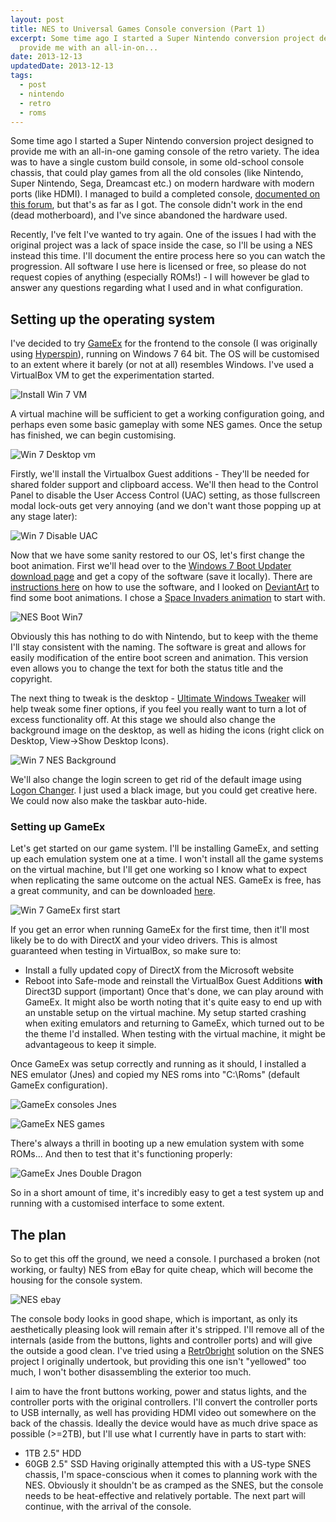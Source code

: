 ```yaml
---
layout: post
title: NES to Universal Games Console conversion (Part 1)
excerpt: Some time ago I started a Super Nintendo conversion project designed to
  provide me with an all-in-on...
date: 2013-12-13
updatedDate: 2013-12-13
tags:
  - post
  - nintendo
  - retro
  - roms
---
```


Some time ago I started a Super Nintendo conversion project designed to provide me with an all-in-one gaming console of the retro variety. The idea was to have a single custom build console, in some old-school console chassis, that could play games from all the old consoles (like Nintendo, Super Nintendo, Sega, Dreamcast etc.) on modern hardware with modern ports (like HDMI). I managed to build a completed console, [documented on this forum](http://forums.overclockers.com.au/showthread.php?t=1076308), but that's as far as I got. The console didn't work in the end (dead motherboard), and I've since abandoned the hardware used.

Recently, I've felt I've wanted to try again. One of the issues I had with the original project was a lack of space inside the case, so I'll be using a NES instead this time. I'll document the entire process here so you can watch the progression. All software I use here is licensed or free, so please do not request copies of anything (especially ROMs!) - I will however be glad to answer any questions regarding what I used and in what configuration.

## Setting up the operating system

I've decided to try [GameEx](http://www.gameex.com/) for the frontend to the console (I was originally using [Hyperspin](http://www.hyperspin-fe.com/)), running on Windows 7 64 bit. The OS will be customised to an extent where it barely (or not at all) resembles Windows. I've used a VirtualBox VM to get the experimentation started.

![Install Win 7 VM](http://perrymitchell.net/wp-content/uploads/2013/12/win7installvm-300x222.png)

A virtual machine will be sufficient to get a working configuration going, and perhaps even some basic gameplay with some NES games. Once the setup has finished, we can begin customising.

![Win 7 Desktop vm](http://perrymitchell.net/wp-content/uploads/2013/12/win7vm_desktop-300x243.png)

Firstly, we'll install the Virtualbox Guest additions - They'll be needed for shared folder support and clipboard access. We'll then head to the Control Panel to disable the User Access Control (UAC) setting, as those fullscreen modal lock-outs get very annoying (and we don't want those popping up at any stage later):

![Win 7 Disable UAC](http://perrymitchell.net/wp-content/uploads/2013/12/win7_disable_uac-300x226.png)

Now that we have some sanity restored to our OS, let's first change the boot animation. First we'll head over to the [Windows 7 Boot Updater download page](http://www.coderforlife.com/projects/win7boot/) and get a copy of the software (save it locally). There are [instructions here](http://www.door2windows.com/how-to-change-windows-7-boot-screen-animation/) on how to use the software, and I looked on [DeviantArt](http://www.deviantart.com/?q=windows+7+boot&amp;offset=0) to find some boot animations. I chose a [Space Invaders animation](http://medi-dadu.deviantart.com/art/Win-Boot-Screen-16-9-289976798) to start with.

![NES Boot Win7](http://perrymitchell.net/wp-content/uploads/2013/12/nes_boot_win7.png)

Obviously this has nothing to do with Nintendo, but to keep with the theme I'll stay consistent with the naming. The software is great and allows for easily modification of the entire boot screen and animation. This version even allows you to change the text for both the status title and the copyright.

The next thing to tweak is the desktop - [Ultimate Windows Tweaker](http://www.thewindowsclub.com/ultimate-windows-tweaker-v2-a-tweak-ui-for-windows-7-vista) will help tweak some finer options, if you feel you really want to turn a lot of excess functionality off. At this stage we should also change the background image on the desktop, as well as hiding the icons (right click on Desktop, View->Show Desktop Icons).

![Win 7 NES Background](http://perrymitchell.net/wp-content/uploads/2013/12/win7_nes_desktop-300x224.png)

We'll also change the login screen to get rid of the default image using [Logon Changer](http://www.techspot.com/downloads/4902-logon-changer-windows7.html). I just used a black image, but you could get creative here. We could now also make the taskbar auto-hide.

### Setting up GameEx

Let's get started on our game system. I'll be installing GameEx, and setting up each emulation system one at a time. I won't install all the game systems on the virtual machine, but I'll get one working so I know what to expect when replicating the same outcome on the actual NES. GameEx is free, has a great community, and can be downloaded [here](http://www.gameex.com/).

![Win 7 GameEx first start](http://perrymitchell.net/wp-content/uploads/2013/12/win7_nes_gameex-300x224.png)

If you get an error when running GameEx for the first time, then it'll most likely be to do with DirectX and your video drivers. This is almost guaranteed when testing in VirtualBox, so make sure to:

*   Install a fully updated copy of DirectX from the Microsoft website
*   Reboot into Safe-mode and reinstall the VirtualBox Guest Additions **with** Direct3D support (important)
Once that's done, we can play around with GameEx. It might also be worth noting that it's quite easy to end up with an unstable setup on the virtual machine. My setup started crashing when exiting emulators and returning to GameEx, which turned out to be the theme I'd installed. When testing with the virtual machine, it might be advantageous to keep it simple.

Once GameEx was setup correctly and running as it should, I installed a NES emulator (Jnes) and copied my NES roms into "C:\Roms" (default GameEx configuration).

![GameEx consoles Jnes](http://perrymitchell.net/wp-content/uploads/2013/12/win7_nes_gameex_consoles-300x225.png)

![GameEx NES games](http://perrymitchell.net/wp-content/uploads/2013/12/win7_nes_gameex_games-300x226.png)

There's always a thrill in booting up a new emulation system with some ROMs... And then to test that it's functioning properly:

![GameEx Jnes Double Dragon](http://perrymitchell.net/wp-content/uploads/2013/12/win7_nes_gameex_doubledragon.png)

So in a short amount of time, it's incredibly easy to get a test system up and running with a customised interface to some extent.

## The plan

So to get this off the ground, we need a console. I purchased a broken (not working, or faulty) NES from eBay for quite cheap, which will become the housing for the console system.

![NES ebay](http://perrymitchell.net/wp-content/uploads/2013/12/nes_ebay_faulty.jpg)

The console body looks in good shape, which is important, as only its aesthetically pleasing look will remain after it's stripped. I'll remove all of the internals (aside from the buttons, lights and controller ports) and will give the outside a good clean. I've tried using a [Retr0bright](http://retr0bright.wikispaces.com/) solution on the SNES project I originally undertook, but providing this one isn't "yellowed" too much, I won't bother disassembling the exterior too much.

I aim to have the front buttons working, power and status lights, and the controller ports with the original controllers. I'll convert the controller ports to USB internally, as well has providing HDMI video out somewhere on the back of the chassis. Ideally the device would have as much drive space as possible (>=2TB), but I'll use what I currently have in parts to start with:

*   1TB 2.5" HDD
*   60GB 2.5" SSD
Having originally attempted this with a US-type SNES chassis, I'm space-conscious when it comes to planning work with the NES. Obviously it shouldn't be as cramped as the SNES, but the console needs to be heat-effective and relatively portable. The next part will continue, with the arrival of the console.